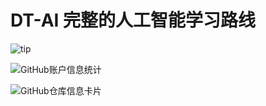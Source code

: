 
# DT-AI 完整的人工智能学习路线

![tip](https://badgen.net/badge/python/3.1.6/green?icon=packagephobia)

![GitHub账户信息统计](https://github-stats.ubrong.com/api?username=buluslee&show_icons=true&theme=tokyonight)

![GitHub仓库信息卡片](https://github-stats.buluslee/GNN.com/api/pin/?username=ubrong&repo=phoneweb-base&theme=dark)
